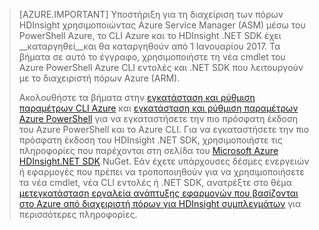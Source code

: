 > [AZURE.IMPORTANT] Υποστήριξη για τη διαχείριση των πόρων HDInsight χρησιμοποιώντας Azure Service Manager (ASM) μέσω του PowerShell Azure, το CLI Azure και το HDInsight .NET SDK έχει __καταργηθεί__και θα καταργηθούν από 1 Ιανουαρίου 2017. Τα βήματα σε αυτό το έγγραφο, χρησιμοποιήστε τη νέα cmdlet του Azure PowerShell Azure CLI εντολές και .NET SDK που λειτουργούν με το διαχειριστή πόρων Azure (ARM).
>
> Ακολουθήστε τα βήματα στην [εγκατάσταση και ρύθμιση παραμέτρων CLI Azure](../articles/xplat-cli-install.md) και [εγκατάσταση και ρύθμιση παραμέτρων Azure PowerShell](../articles/powershell-install-configure.md) για να εγκαταστήσετε την πιο πρόσφατη έκδοση του Azure PowerShell και το Azure CLI. Για να εγκαταστήσετε την πιο πρόσφατη έκδοση του HDInsight .NET SDK, χρησιμοποιήστε τις πληροφορίες που παρέχονται στη σελίδα του [Microsoft Azure HDInsight.NET SDK](https://www.nuget.org/packages/Microsoft.WindowsAzure.Management.HDInsight/) NuGet. Εάν έχετε υπάρχουσες δέσμες ενεργειών ή εφαρμογές που πρέπει να τροποποιηθούν για να χρησιμοποιήσετε τα νέα cmdlet, νέα CLI εντολές ή .NET SDK, ανατρέξτε στο θέμα [μετεγκατάσταση εργαλεία ανάπτυξης εφαρμογών που βασίζονται στο Azure από διαχειριστή πόρων για HDInsight συμπλεγμάτων](../articles/hdinsight/hdinsight-hadoop-development-using-azure-resource-manager.md) για περισσότερες πληροφορίες.

